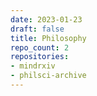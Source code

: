```yaml
---
date: 2023-01-23
draft: false
title: Philosophy
repo_count: 2
repositories:
- mindrxiv
- philsci-archive
---
```



